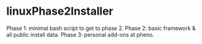 # linuxPhase2Installer
Phase 1: minimal bash script to get to phase 2. Phase 2: basic framework &amp; all public install data.  Phase 3: personal add-ons at pheno. 
